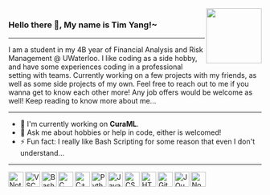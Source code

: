 <img align="right" src="https://user-images.githubusercontent.com/38474993/149729148-ce617325-ad2e-4298-8e2b-6bae9d18556b.png" width="110">

### Hello there 👋, My name is Tim Yang!~
___
I am a student in my 4B year of Financial Analysis and Risk Management @ UWaterloo. I like coding as a side hobby, and have some experiences coding in a professional setting with teams. Currently working on a few projects with my friends, as well as some side projects of my own. Feel free to reach out to me if you wanna get to know each other more! Any job offers would be welcome as well! Keep reading to know more about me...
___
- 🔭 I'm currently working on **CuraML**.
- 💬 Ask me about hobbies or help in code, either is welcomed!
- ⚡ Fun fact: I really like Bash Scripting for some reason that even I don't understand...
___
<img align="left" alt="Notepad++" width="30px" src="https://github.com/yurijserrano/Github-Profile-Readme-Logos/blob/master/text%20editors/notepad++.png?raw=true" />
<img align="left" alt="VSCode" width="30px" src="https://github.com/yurijserrano/Github-Profile-Readme-Logos/blob/master/text%20editors/vscode.svg" />
<img align="left" alt="Bash" width="30px" src="https://github.com/yurijserrano/Github-Profile-Readme-Logos/blob/master/programming%20languages/bash.svg" />
<img align="left" alt="C" width="30px" src="https://github.com/yurijserrano/Github-Profile-Readme-Logos/blob/master/programming%20languages/c.svg" />
<img align="left" alt="C++" width="30px" src="https://github.com/yurijserrano/Github-Profile-Readme-Logos/blob/master/programming%20languages/c%2B%2B.svg" />
<img align="left" alt="Python" width="30px" src="https://github.com/yurijserrano/Github-Profile-Readme-Logos/blob/master/programming%20languages/python.svg" />
<img align="left" alt="JavaScript" width="30px" src="https://github.com/yurijserrano/Github-Profile-Readme-Logos/blob/master/programming%20languages/javascript.svg" />
<img align="left" alt="CSS" width="30px" src="https://github.com/yurijserrano/Github-Profile-Readme-Logos/blob/master/others/css.svg" />
<img align="left" alt="HTML" width="30px" src="https://github.com/yurijserrano/Github-Profile-Readme-Logos/blob/master/others/html.svg" />
<img align="left" alt="Git" width="30px" src="https://github.com/yurijserrano/Github-Profile-Readme-Logos/blob/master/others/git.svg" />
<img align="left" alt="JQuery" width="30px" src="https://github.com/yurijserrano/Github-Profile-Readme-Logos/blob/master/frameworks/jquery.svg" />
<img align="left" alt="NodeJS" width="30px" src="https://github.com/yurijserrano/Github-Profile-Readme-Logos/blob/master/frameworks/nodejs.svg" />
<!--
**TimMUP/TimMUP** is a ✨ _special_ ✨ repository because its `README.md` (this file) appears on your GitHub profile.

Here are some ideas to get you started:

- 🔭 I’m currently working on ...
- 🌱 I’m currently learning ...
- 👯 I’m looking to collaborate on ...
- 🤔 I’m looking for help with ...
- 💬 Ask me about ...
- 📫 How to reach me: ...
- 😄 Pronouns: ...
- ⚡ Fun fact: ...
-->
